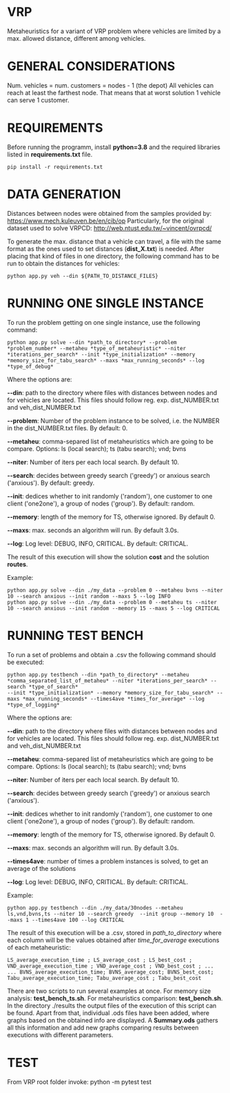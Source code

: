 # VRP
Metaheuristics for a variant of VRP problem where vehicles are limited by a max. allowed distance, different among vehicles.

# GENERAL CONSIDERATIONS
Num. vehicles = num. customers = nodes - 1 (the depot)
All vehicles can reach at least the farthest node. That means that at worst solution 1 vehicle can serve 1 customer.

# REQUIREMENTS
Before running the programm, install **python=3.8** and the required libraries listed in **requirements.txt** file.
~~~
pip install -r requirements.txt
~~~

# DATA GENERATION
Distances between nodes were obtained from the samples provided by: https://www.mech.kuleuven.be/en/cib/op
Particularly, for the original dataset used to solve VRPCD: http://web.ntust.edu.tw/~vincent/ovrpcd/

To generate the max. distance that a vehicle can travel, a file with the same format as the ones used to set distances (**dist_X.txt**) is needed.
After placing that kind of files in one directory, the following command has to be run to obtain the distances for vehicles:
~~~
python app.py veh --din ${PATH_TO_DISTANCE_FILES}
~~~

# RUNNING ONE SINGLE INSTANCE
To run the problem getting on one single instance, use the following command:
~~~
python app.py solve --din *path_to_directory* --problem *problem_number* --metaheu *type_of_metaheuristic* --niter *iterations_per_search* --init *type_initialization* --memory *memory_size_for_tabu_search* --maxs *max_running_seconds* --log *type_of_debug*
~~~
Where the options are:

**--din**: path to the directory where files with distances between nodes and for vehicles are located. This files should follow reg. exp. dist_NUMBER.txt and veh_dist_NUMBER.txt

**--problem**: Number of the problem instance to be solved, i.e. the NUMBER in the dist_NUMBER.txt files. By default: 0.

**--metaheu**: comma-separed list of metaheuristics which are going to be compare. Options: ls (local search); ts (tabu search); vnd; bvns

**--niter**: Number of iters per each local search. By default 10.

**--search**: decides between greedy search ('greedy') or anxious search ('anxious'). By default: greedy.

**--init**: dedices whether to init randomly ('random'), one customer to one client ('one2one'), a group of nodes ('group'). By default: random.

**--memory**: length of the memory for TS, otherwise ignored. By default 0.

**--maxs**: max. seconds an algorithm will run. By default 3.0s.

**--log**: Log level: DEBUG, INFO, CRITICAL. By default: CRITICAL.


The result of this execution will show the solution **cost** and the solution **routes**.

Example:
~~~
python app.py solve --din ./my_data --problem 0 --metaheu bvns --niter 10 --search anxious --init random --maxs 5 --log INFO
python app.py solve --din ./my_data --problem 0 --metaheu ts --niter 10 --search anxious --init random --memory 15 --maxs 5 --log CRITICAL
~~~

# RUNNING TEST BENCH
To run a set of problems and obtain a .csv the following command should be executed:
~~~
python app.py testbench --din *path_to_directory* --metaheu *comma_separated_list_of_metaheu* --niter *iterations_per_search* --search *type_of_search*
--init *type_initialization* --memory *memory_size_for_tabu_search* --maxs *max_running_seconds* --times4ave *times_for_average* --log *type_of_logging*
~~~
Where the options are:

**--din**: path to the directory where files with distances between nodes and for vehicles are located. This files should follow reg. exp. dist_NUMBER.txt and veh_dist_NUMBER.txt

**--metaheu**: comma-separed list of metaheuristics which are going to be compare. Options: ls (local search); ts (tabu search); vnd; bvns

**--niter**: Number of iters per each local search. By default 10.

**--search**: decides between greedy search ('greedy') or anxious search ('anxious').

**--init**: dedices whether to init randomly ('random'), one customer to one client ('one2one'), a group of nodes ('group'). By default: random.

**--memory**: length of the memory for TS, otherwise ignored. By default 0.

**--maxs**: max. seconds an algorithm will run. By default 3.0s.

**--times4ave**: number of times a problem instances is solved, to get an average of the solutions

**--log**: Log level: DEBUG, INFO, CRITICAL. By default: CRITICAL.



Example:
~~~
python app.py testbench --din ./my_data/30nodes --metaheu ls,vnd,bvns,ts --niter 10 --search greedy  --init group --memory 10  --maxs 1 --times4ave 100 --log CRITICAL
~~~

The result of this execution will be a .csv, stored in *path_to_directory* where each column will be the values obtained after *time_for_average* executions of each metaheuristic:
~~~
LS_average_execution_time ; LS_average_cost ; LS_best_cost ; VND_average_execution_time ; VND_average_cost ; VND_best_cost ; ...
... BVNS_average_execution_time; BVNS_average_cost; BVNS_best_cost; Tabu_average_execution_time; Tabu_average_cost ; Tabu_best_cost 
~~~

There are two scripts to run several examples at once. For memory size analysis: **test_bench_ts.sh**. For metaheuristics comparison: **test_bench.sh**.
In the directory ./results the output files of the execution of this script can be found. Apart from that, individual .ods files have been added, where graphs based on the obtained info are displayed. A **Summary.ods** gathers all this information and add new graphs comparing results between executions with different parameters.

# TEST
From VRP root folder invoke:
python -m pytest test
